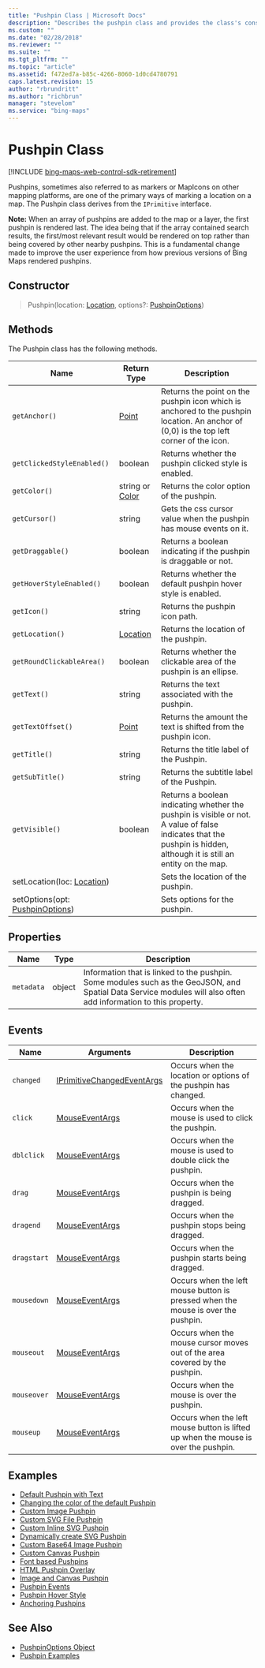 ```yaml
---
title: "Pushpin Class | Microsoft Docs"
description: "Describes the pushpin class and provides the class's constructor and tables that outline the class's methods, properties, and events."
ms.custom: ""
ms.date: "02/28/2018"
ms.reviewer: ""
ms.suite: ""
ms.tgt_pltfrm: ""
ms.topic: "article"
ms.assetid: f472ed7a-b85c-4266-8060-1d0cd4780791
caps.latest.revision: 15
author: "rbrundritt"
ms.author: "richbrun"
manager: "stevelom"
ms.service: "bing-maps"
---
```


# Pushpin Class

[!INCLUDE [bing-maps-web-control-sdk-retirement](../../includes/bing-maps-web-control-sdk-retirement.md)]

Pushpins, sometimes also referred to as markers or MapIcons on other mapping platforms, are one of the primary ways of marking a location on a map. The Pushpin class derives from the `IPrimitive` interface.

**Note:** When an array of pushpins are added to the map or a layer, the first pushpin is rendered last. The idea being that if the array contained search results, the first/most relevant result would be rendered on top rather than being covered by other nearby pushpins. This is a fundamental change made to improve the user experience from how previous versions of Bing Maps rendered pushpins.

## Constructor

> Pushpin(location: [Location](location-class.md), options?: [PushpinOptions](pushpinoptions-object.md))

## Methods

The Pushpin class has the following methods.

| Name                            | Return Type     | Description                                                                                                                                                           | 
|---------------------------------|-----------------|-----------------------------------------------------------------------------------------------------------------------------------------------------------------------|
| `getAnchor()`                     | [Point](point-class.md) | Returns the point on the pushpin icon which is anchored to the pushpin location. An anchor of (0,0) is the top left corner of the icon.                   |
| `getClickedStyleEnabled()`        | boolean         | Returns whether the pushpin clicked style is enabled.                                                                                                               |
| `getColor()`                      | string or [Color](color-class.md) | Returns the color option of the pushpin.                                                                                                        |
| `getCursor()`                     | string          | Gets the css cursor value when the pushpin has mouse events on it.                                                                                                            |
| `getDraggable()`                    | boolean         | Returns a boolean indicating if the pushpin is draggable or not.                                                                                                  |
| `getHoverStyleEnabled()`          | boolean         | Returns whether the default pushpin hover style is enabled.                                                                                                         |
| `getIcon()`                       | string          | Returns the pushpin icon path.                                                                                                                                      |  
| `getLocation()`                   | [Location](location-class.md)  | Returns the location of the pushpin.                                                                                                               |
| `getRoundClickableArea()`         | boolean         | Returns whether the clickable area of the pushpin is an ellipse.                                                                                                    |
| `getText()`                       | string          | Returns the text associated with the pushpin.                                                                                                                       |
| `getTextOffset()`                 | [Point](point-class.md) | Returns the amount the text is shifted from the pushpin icon.                                                                                             |
| `getTitle()`                      | string          | Returns the title label of the Pushpin.                                                                                                                             |
| `getSubTitle()`                   | string          | Returns the subtitle label of the Pushpin.                                                                                                                          |
| `getVisible()`                    | boolean         | Returns a boolean indicating whether the pushpin is visible or not. A value of false indicates that the pushpin is hidden, although it is still an entity on the map. |
| setLocation(loc: [Location](location-class.md))      |                 | Sets the location of the pushpin.                                                                                                              |
| setOptions(opt: [PushpinOptions](pushpinoptions-object.md)) |                 | Sets options for the pushpin.                                                                                                           |
 
## Properties

Name          | Type        | Description
------------- | ----------- | -----------------------------
`metadata`    | object      | Information that is linked to the pushpin. Some modules such as the GeoJSON, and Spatial Data Service modules will also often add information to this property.

## Events

Name            | Arguments | Description
--------------- | --------- | ----------------------------------
`changed`       | [IPrimitiveChangedEventArgs](iprimitivechangedeventargs-object.md) | Occurs when the location or options of the pushpin has changed. 
`click`         | [MouseEventArgs](mouseeventargs-object.md) | Occurs when the mouse is used to click the pushpin.
`dblclick` | [MouseEventArgs](mouseeventargs-object.md) | Occurs when the mouse is used to double click the pushpin.
`drag`          | [MouseEventArgs](mouseeventargs-object.md) | Occurs when the pushpin is being dragged.
`dragend`       | [MouseEventArgs](mouseeventargs-object.md) | Occurs when the pushpin stops being dragged.
`dragstart`     | [MouseEventArgs](mouseeventargs-object.md) | Occurs when the pushpin starts being dragged.
`mousedown`     | [MouseEventArgs](mouseeventargs-object.md) | Occurs when the left mouse button is pressed when the mouse is over the pushpin.
`mouseout`      | [MouseEventArgs](mouseeventargs-object.md) | Occurs when the mouse cursor moves out of the area covered by the pushpin.
`mouseover`     | [MouseEventArgs](mouseeventargs-object.md) | Occurs when the mouse is over the pushpin.
`mouseup`       | [MouseEventArgs](mouseeventargs-object.md) | Occurs when the left mouse button is lifted up when the mouse is over the pushpin.

## Examples
  
  * [Default Pushpin with Text](../map-control-concepts/pushpins/default-pushpin-with-text-example.md)
  * [Changing the color of the default Pushpin](../map-control-concepts/pushpins/changing-the-color-of-the-default-pushpin.md)
  * [Custom Image Pushpin](../map-control-concepts/pushpins/custom-image-pushpin-example.md)
  * [Custom SVG File Pushpin](../map-control-concepts/pushpins/custom-svg-file-pushpin-example.md)
  * [Custom Inline SVG Pushpin](../map-control-concepts/pushpins/custom-inline-svg-pushpin-example.md)
  * [Dynamically create SVG Pushpin](../map-control-concepts/pushpins/dynamically-create-svg-pushpin-example.md)
  * [Custom Base64 Image Pushpin](../map-control-concepts/pushpins/custom-base64-image-pushpin-example.md)
  * [Custom Canvas Pushpin](../map-control-concepts/pushpins/custom-canvas-pushpin-example.md)
  * [Font based Pushpins](../map-control-concepts/pushpins/font-based-pushpins.md)
  * [HTML Pushpin Overlay](../map-control-concepts/custom-overlays/html-pushpin-overlay.md)
  * [Image and Canvas Pushpin](../map-control-concepts/pushpins/image-and-canvas-pushpin-example.md)
  * [Pushpin Events](../map-control-concepts/pushpins/pushpin-events-example.md)
  * [Pushpin Hover Style](../map-control-concepts/pushpins/pushpin-hover-style.md) 
  * [Anchoring Pushpins](../map-control-concepts/pushpins/anchoring-pushpins.md) 
  
  ## See Also

  * [PushpinOptions Object](pushpinoptions-object.md)
  * [Pushpin Examples](../map-control-concepts/pushpins/index.md)
  